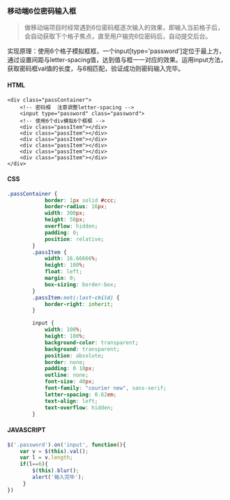 ### 移动端6位密码输入框
> 做移动端项目时经常遇到6位密码框逐次输入的效果，即输入当前格子后，会自动获取下个格子焦点，直至用户输完6位密码后，自动提交后台。

实现原理：使用6个格子模拟框框，一个input[type='password']定位于最上方，通过设置间距与letter-spacing值，达到值与框一一对应的效果。运用input方法，获取密码框val值的长度，与6相匹配，验证成功则密码输入完毕。

#### HTML
``` HMTL
<div class="passContainer">
    <!-- 密码框  注意调整letter-spacing -->
    <input type="password" class="password">    
    <!-- 使用6个div模拟6个框框 -->
    <div class="passItem"></div>
    <div class="passItem"></div>
    <div class="passItem"></div>
    <div class="passItem"></div>
    <div class="passItem"></div>
    <div class="passItem"></div>
</div>
```

#### CSS
``` CSS
.passContainer {
            border: 1px solid #ccc;
            border-radius: 16px;
            width: 300px;
            height: 50px;
            overflow: hidden;
            padding: 0;
            position: relative;
        }
        .passItem {
            width: 16.66666%;
            height: 100%;
            float: left;
            margin: 0;
            box-sizing: border-box;
        }
        .passItem:not(:last-child) {
            border-right: inherit;
        }

        input {
            width: 100%;
            height: 100%;
            background-color: transparent;
            background: transparent;
            position: absolute;
            border: none;
            padding: 0 10px;
            outline: none;
            font-size: 40px;
            font-family: "courier new", sans-serif;
            letter-spacing: 0.62em;
            text-align: left;
            text-overflow: hidden;
        }
```


#### JAVASCRIPT
``` javascript
$('.password').on('input', function(){
    var v = $(this).val();
    var l = v.length;
    if(l==6){
        $(this).blur();
        alert('输入完毕');
     }
})
```